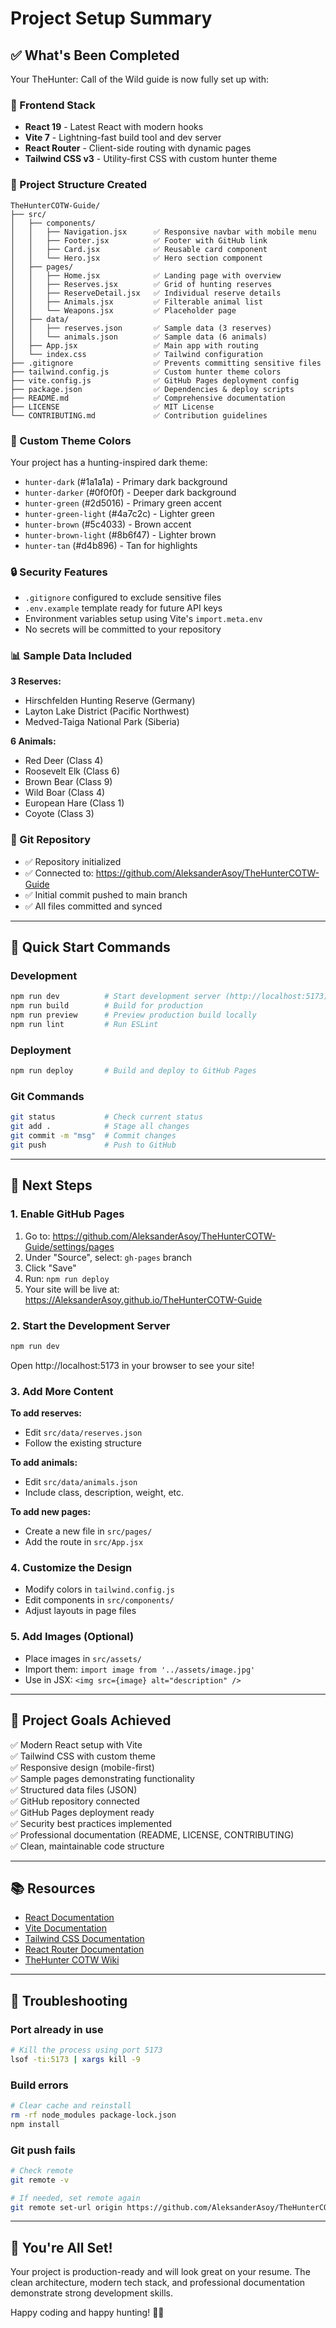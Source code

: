 # Project Setup Summary

## ✅ What's Been Completed

Your TheHunter: Call of the Wild guide is now fully set up with:

### 🎨 Frontend Stack
- **React 19** - Latest React with modern hooks
- **Vite 7** - Lightning-fast build tool and dev server
- **React Router** - Client-side routing with dynamic pages
- **Tailwind CSS v3** - Utility-first CSS with custom hunter theme

### 📁 Project Structure Created

```
TheHunterCOTW-Guide/
├── src/
│   ├── components/
│   │   ├── Navigation.jsx      ✅ Responsive navbar with mobile menu
│   │   ├── Footer.jsx          ✅ Footer with GitHub link
│   │   ├── Card.jsx            ✅ Reusable card component
│   │   └── Hero.jsx            ✅ Hero section component
│   ├── pages/
│   │   ├── Home.jsx            ✅ Landing page with overview
│   │   ├── Reserves.jsx        ✅ Grid of hunting reserves
│   │   ├── ReserveDetail.jsx   ✅ Individual reserve details
│   │   ├── Animals.jsx         ✅ Filterable animal list
│   │   └── Weapons.jsx         ✅ Placeholder page
│   ├── data/
│   │   ├── reserves.json       ✅ Sample data (3 reserves)
│   │   └── animals.json        ✅ Sample data (6 animals)
│   ├── App.jsx                 ✅ Main app with routing
│   └── index.css               ✅ Tailwind configuration
├── .gitignore                  ✅ Prevents committing sensitive files
├── tailwind.config.js          ✅ Custom hunter theme colors
├── vite.config.js              ✅ GitHub Pages deployment config
├── package.json                ✅ Dependencies & deploy scripts
├── README.md                   ✅ Comprehensive documentation
├── LICENSE                     ✅ MIT License
└── CONTRIBUTING.md             ✅ Contribution guidelines
```

### 🎨 Custom Theme Colors

Your project has a hunting-inspired dark theme:

- `hunter-dark` (#1a1a1a) - Primary dark background
- `hunter-darker` (#0f0f0f) - Deeper dark background
- `hunter-green` (#2d5016) - Primary green accent
- `hunter-green-light` (#4a7c2c) - Lighter green
- `hunter-brown` (#5c4033) - Brown accent
- `hunter-brown-light` (#8b6f47) - Lighter brown
- `hunter-tan` (#d4b896) - Tan for highlights

### 🔒 Security Features

- `.gitignore` configured to exclude sensitive files
- `.env.example` template ready for future API keys
- Environment variables setup using Vite's `import.meta.env`
- No secrets will be committed to your repository

### 📊 Sample Data Included

**3 Reserves:**
- Hirschfelden Hunting Reserve (Germany)
- Layton Lake District (Pacific Northwest)
- Medved-Taiga National Park (Siberia)

**6 Animals:**
- Red Deer (Class 4)
- Roosevelt Elk (Class 6)
- Brown Bear (Class 9)
- Wild Boar (Class 4)
- European Hare (Class 1)
- Coyote (Class 3)

### 🚀 Git Repository

- ✅ Repository initialized
- ✅ Connected to: https://github.com/AleksanderAsoy/TheHunterCOTW-Guide
- ✅ Initial commit pushed to main branch
- ✅ All files committed and synced

---

## 🚀 Quick Start Commands

### Development
```bash
npm run dev          # Start development server (http://localhost:5173)
npm run build        # Build for production
npm run preview      # Preview production build locally
npm run lint         # Run ESLint
```

### Deployment
```bash
npm run deploy       # Build and deploy to GitHub Pages
```

### Git Commands
```bash
git status           # Check current status
git add .            # Stage all changes
git commit -m "msg"  # Commit changes
git push             # Push to GitHub
```

---

## 📝 Next Steps

### 1. Enable GitHub Pages

1. Go to: https://github.com/AleksanderAsoy/TheHunterCOTW-Guide/settings/pages
2. Under "Source", select: `gh-pages` branch
3. Click "Save"
4. Run: `npm run deploy`
5. Your site will be live at: https://AleksanderAsoy.github.io/TheHunterCOTW-Guide

### 2. Start the Development Server

```bash
npm run dev
```

Open http://localhost:5173 in your browser to see your site!

### 3. Add More Content

**To add reserves:**
- Edit `src/data/reserves.json`
- Follow the existing structure

**To add animals:**
- Edit `src/data/animals.json`
- Include class, description, weight, etc.

**To add new pages:**
- Create a new file in `src/pages/`
- Add the route in `src/App.jsx`

### 4. Customize the Design

- Modify colors in `tailwind.config.js`
- Edit components in `src/components/`
- Adjust layouts in page files

### 5. Add Images (Optional)

- Place images in `src/assets/`
- Import them: `import image from '../assets/image.jpg'`
- Use in JSX: `<img src={image} alt="description" />`

---

## 🎯 Project Goals Achieved

✅ Modern React setup with Vite  
✅ Tailwind CSS with custom theme  
✅ Responsive design (mobile-first)  
✅ Sample pages demonstrating functionality  
✅ Structured data files (JSON)  
✅ GitHub repository connected  
✅ GitHub Pages deployment ready  
✅ Security best practices implemented  
✅ Professional documentation (README, LICENSE, CONTRIBUTING)  
✅ Clean, maintainable code structure  

---

## 📚 Resources

- [React Documentation](https://react.dev)
- [Vite Documentation](https://vitejs.dev)
- [Tailwind CSS Documentation](https://tailwindcss.com)
- [React Router Documentation](https://reactrouter.com)
- [TheHunter COTW Wiki](https://thehuntercotw.fandom.com/)

---

## 🐛 Troubleshooting

### Port already in use
```bash
# Kill the process using port 5173
lsof -ti:5173 | xargs kill -9
```

### Build errors
```bash
# Clear cache and reinstall
rm -rf node_modules package-lock.json
npm install
```

### Git push fails
```bash
# Check remote
git remote -v

# If needed, set remote again
git remote set-url origin https://github.com/AleksanderAsoy/TheHunterCOTW-Guide.git
```

---

## 🎉 You're All Set!

Your project is production-ready and will look great on your resume. The clean architecture, modern tech stack, and professional documentation demonstrate strong development skills.

Happy coding and happy hunting! 🦌🏹

